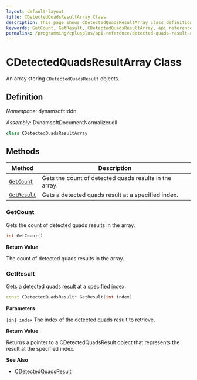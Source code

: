 ```yaml
---
layout: default-layout
title: CDetectedQuadsResultArray Class
description: This page shows CDetectedQuadsResultArray class definition of Dynamsoft Document Normalizer SDK C++ Edition.
keywords: GetCount, GetResult, CDetectedQuadsResultArray, api reference
permalink: /programming/cplusplus/api-reference/detected-quads-result-array.html
---
```


# CDetectedQuadsResultArray Class

An array storing `CDetectedQuadsResult` objects.

## Definition

*Namespace:* dynamsoft::ddn

*Assembly:* DynamsoftDocumentNormalizer.dll

```cpp
class CDetectedQuadsResultArray
```

## Methods

| Method | Description |
|--------|-------------|
| [`GetCount`](#getcount) | Gets the count of detected quads results in the array.|
| [`GetResult`](#getresult) | Gets a detected quads result at a specified index.|

### GetCount

Gets the count of detected quads results in the array.

```cpp
int GetCount() 
```

**Return Value**

The count of detected quads results in the array.

### GetResult

Gets a detected quads result at a specified index.

```cpp
const CDetectedQuadsResult* GetResult(int index) 
```

**Parameters**

`[in] index` The index of the detected quads result to retrieve.

**Return Value**

Returns a pointer to a CDetectedQuadsResult object that represents the result at the specified index.

**See Also**

* [CDetectedQuadsResult](detected-quads-result.md)
